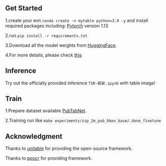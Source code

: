 ## Get Started
1.create your evn `conda create -n mytable python=3.9 -y` and install required packages including: [Pytorch](https://pytorch.org/) version 1.13

2.run `pip install -r requirements.txt`

3.Download all the model weights from [HuggingFace](https://huggingface.co/poloclub/UniTable/tree/main).

4.For more details, please check [this](https://github.com/poloclub/unitable)

## Inference
Try out the officially provided inference `TSR-框架.ipynb` with table image!

## Train
1.Prepare dataset available [PubTabNet](https://github.com/ibm-aur-nlp/PubTabNet).

2.Training run like `make experiments/ssp_2m_pub_bbox_base/.done_finetune`


## Acknowledgment
Thanks to [unitable](https://github.com/poloclub/unitable) for providing the open-source framework.

Thanks to [ppocr](https://github.com/PaddlePaddle/PaddleOCR) for providing framework.
